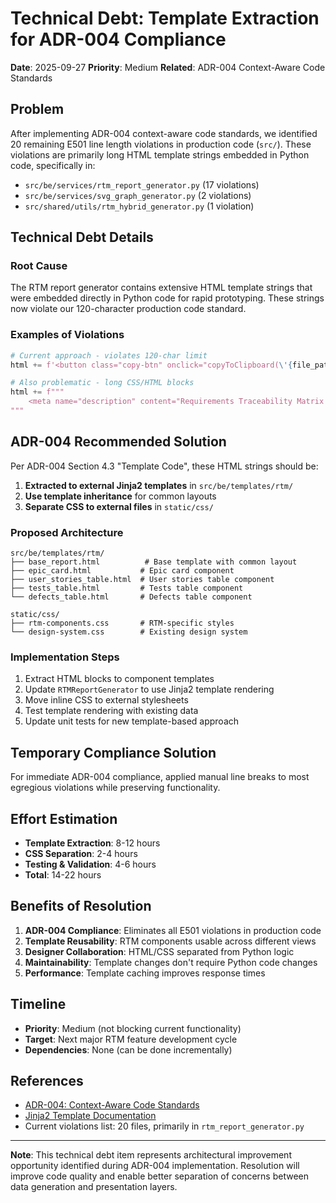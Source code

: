 # Technical Debt: Template Extraction for ADR-004 Compliance

**Date**: 2025-09-27
**Priority**: Medium
**Related**: ADR-004 Context-Aware Code Standards

## Problem

After implementing ADR-004 context-aware code standards, we identified 20 remaining E501 line length violations in production code (`src/`). These violations are primarily long HTML template strings embedded in Python code, specifically in:

- `src/be/services/rtm_report_generator.py` (17 violations)
- `src/be/services/svg_graph_generator.py` (2 violations)
- `src/shared/utils/rtm_hybrid_generator.py` (1 violation)

## Technical Debt Details

### Root Cause
The RTM report generator contains extensive HTML template strings that were embedded directly in Python code for rapid prototyping. These strings now violate our 120-character production code standard.

### Examples of Violations
```python
# Current approach - violates 120-char limit
html += f'<button class="copy-btn" onclick="copyToClipboard(\'{file_path.replace(chr(92), chr(92) + chr(92))}\', this)" title="Copy full path" aria-label="Copy full file path">'

# Also problematic - long CSS/HTML blocks
html += f"""
    <meta name="description" content="Requirements Traceability Matrix for GoNoGo project - Interactive dashboard showing epic progress, user stories, tests, and defects">
"""
```

## ADR-004 Recommended Solution

Per ADR-004 Section 4.3 "Template Code", these HTML strings should be:

1. **Extracted to external Jinja2 templates** in `src/be/templates/rtm/`
2. **Use template inheritance** for common layouts
3. **Separate CSS to external files** in `static/css/`

### Proposed Architecture
```
src/be/templates/rtm/
├── base_report.html          # Base template with common layout
├── epic_card.html           # Epic card component
├── user_stories_table.html  # User stories table component
├── tests_table.html         # Tests table component
└── defects_table.html       # Defects table component

static/css/
├── rtm-components.css       # RTM-specific styles
└── design-system.css        # Existing design system
```

### Implementation Steps
1. Extract HTML blocks to component templates
2. Update `RTMReportGenerator` to use Jinja2 template rendering
3. Move inline CSS to external stylesheets
4. Test template rendering with existing data
5. Update unit tests for new template-based approach

## Temporary Compliance Solution

For immediate ADR-004 compliance, applied manual line breaks to most egregious violations while preserving functionality.

## Effort Estimation

- **Template Extraction**: 8-12 hours
- **CSS Separation**: 2-4 hours
- **Testing & Validation**: 4-6 hours
- **Total**: 14-22 hours

## Benefits of Resolution

1. **ADR-004 Compliance**: Eliminates all E501 violations in production code
2. **Template Reusability**: RTM components usable across different views
3. **Designer Collaboration**: HTML/CSS separated from Python logic
4. **Maintainability**: Template changes don't require Python code changes
5. **Performance**: Template caching improves response times

## Timeline

- **Priority**: Medium (not blocking current functionality)
- **Target**: Next major RTM feature development cycle
- **Dependencies**: None (can be done incrementally)

## References

- [ADR-004: Context-Aware Code Standards](../../docs/context/decisions/adr-004-context-aware-code-standards.md)
- [Jinja2 Template Documentation](https://jinja.palletsprojects.com/en/stable/templates/)
- Current violations list: 20 files, primarily in `rtm_report_generator.py`

---

**Note**: This technical debt item represents architectural improvement opportunity identified during ADR-004 implementation. Resolution will improve code quality and enable better separation of concerns between data generation and presentation layers.